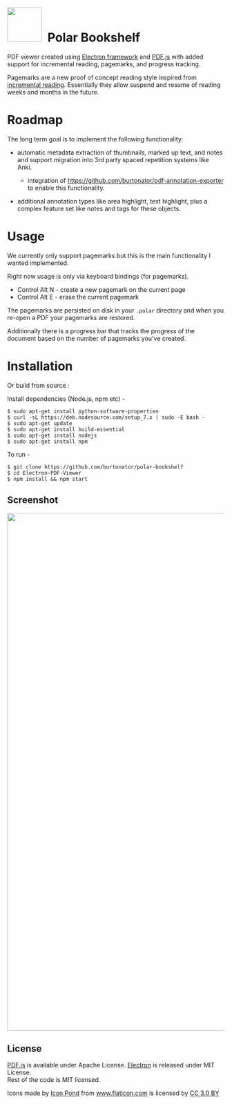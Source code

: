 <img src="https://github.com/burtonator/polar-bookshelf/blob/master/icon.ico" width="80">&nbsp;&nbsp;Polar Bookshelf
==========

PDF viewer created using [Electron framework](https://electron.atom.io) and
[PDF.js](https://mozilla.github.io/pdf.js) with added support for incremental
reading, pagemarks, and progress tracking.

Pagemarks are a new proof of concept reading style inspired from [incremental
reading](https://en.wikipedia.org/wiki/Incremental_reading).  Essentially they
allow suspend and resume of reading weeks and months in the future.

# Roadmap

The long term goal is to implement the following functionality:

 - automatic metadata extraction of thumbnails, marked up text, and notes and
   support migration into 3rd party spaced repetition systems like Anki.

    - integration of https://github.com/burtonator/pdf-annotation-exporter to
      enable this functionality.

 - additional annotation types like area highlight, text highlight, plus a
   complex feature set like notes and tags for these objects.

# Usage

We currently only support pagemarks but this is the main functionality I wanted
implemented.

Right now usage is only via keyboard bindings (for pagemarks).

 - Control Alt N - create a new pagemark on the current page
 - Control Alt E - erase the current pagemark

The pagemarks are persisted on disk in your ```.polar``` directory and when
you re-open a PDF your pagemarks are restored.

Additionally there is a progress bar that tracks the progress of the document
based on the number of pagemarks you've created.

# Installation

<!-- Download executable jar from [Releases](https://github.com/praharshjain/Electron-PDF-Viewer/releases) -->

Or build from source :

Install dependencies (Node.js, npm etc) -
```
$ sudo apt-get install python-software-properties
$ curl -sL https://deb.nodesource.com/setup_7.x | sudo -E bash -
$ sudo apt-get update
$ sudo apt-get install build-essential
$ sudo apt-get install nodejs
$ sudo apt-get install npm
```
To run -
```
$ git clone https://github.com/burtonator/polar-bookshelf
$ cd Electron-PDF-Viewer
$ npm install && npm start
```
Screenshot
----------------
<img src="https://github.com/burtonator/polar-bookshelf/blob/master/screenshot.png" width="1200">

License
----------------
[PDF.js](https://github.com/mozilla/pdf.js) is available under  Apache License.
[Electron](https://github.com/electron/electron) is released under MIT License.  
Rest of the code is MIT licensed.

<div>Icons made by <a href="https://www.flaticon.com/authors/popcorns-arts" title="Icon Pond">Icon Pond</a> from <a href="https://www.flaticon.com/" title="Flaticon">www.flaticon.com</a> is licensed by <a href="http://creativecommons.org/licenses/by/3.0/" title="Creative Commons BY 3.0" target="_blank">CC 3.0 BY</a></div>
